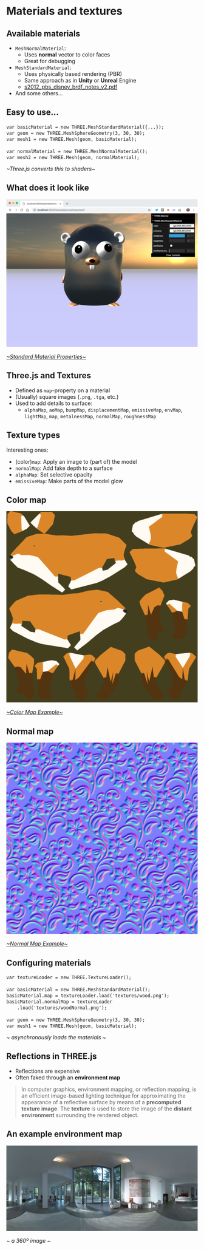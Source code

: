 # **Materials** and **textures**


## Available materials

- `MeshNormalMaterial`:  
  - Uses **normal** vector to color faces
  - Great for debugging
- `MeshStandardMaterial`: 
  - Uses physically based rendering (PBR)
  - Same approach as in **Unity** or **Unreal** Engine
  - [s2012_pbs_disney_brdf_notes_v2.pdf](https://disney-animation.s3.amazonaws.com/library/s2012_pbs_disney_brdf_notes_v2.pdf)
- And some others...


## Easy to **use**...

```
var basicMaterial = new THREE.MeshStandardMaterial({...});
var geom = new THREE.MeshSphereGeometry(3, 30, 30);
var mesh1 = new THREE.Mesh(geom, basicMaterial);

var normalMaterial = new THREE.MeshNormalMaterial();
var mesh2 = new THREE.Mesh(geom, normalMaterial);

```

*~Three.js converts this to shaders~*


## What does it look like

![WebGL 101](./images/gopher.png) <!-- .element height="400" -->

*[~Standard Material Properties~](../examples/meshstandard)*


## Three.js and **Textures**

- Defined as `map`-property on a material
- (Usually) square images (`.png`, `.tga`, etc.)
- Used to add details to surface:
  - `alphaMap`, `aoMap`, `bumpMap`, `displacementMap`, `emissiveMap`, `envMap`, `lightMap`, `map`, `metalnessMap`, `normalMap`, `roughnessMap` 


## **Texture** types

Interesting ones:
  - (color)`map`: Apply an image to (part of) the model
  - `normalMap`: Add fake depth to a surface
  - `alphaMap`: Set selective opacity
  - `emissiveMap`: Make parts of the model glow


## **Color** map

![Normal map](../examples/assets/fox/texture.png) <!-- .element height="400" -->

*[~Color Map Example~](../examples/core-concepts/concepts.html)*


## **Normal** map

![Normal map](./images/Engraved_Metal_003_NORM.jpg) <!-- .element height="400" -->

*[~Normal Map Example~](../examples/normalmap)*


## Configuring **materials**

```
var textureLoader = new THREE.TextureLoader();

var basicMaterial = new THREE.MeshStandardMaterial();
basicMaterial.map = textureLoader.load('textures/wood.png');
basicMaterial.normalMap = textureLoader
    .load('textures/woodNormal.png');

var geom = new THREE.MeshSphereGeometry(3, 30, 30);
var mesh1 = new THREE.Mesh(geom, basicMaterial);
```

*~ asynchronously loads the materials ~*


## **Reflections** in THREE.js

- Reflections are expensive
- Often faked through an **environment map**

> In computer graphics, environment mapping, or reflection mapping, is an 
> efficient image-based lighting technique for approximating the 
> appearance of a reflective surface by means of a **precomputed texture image**. 
> The **texture** is used to store the image of the **distant environment** surrounding 
> the rendered object.


## An example **environment map**

![Normal map](./images/Env.jpg) <!-- .element height="400" -->

~ *a 360º image* ~